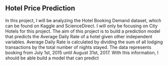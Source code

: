 ## Hotel Price Prediction
In this project, I will be analyzing the Hotel Booking Demand dataset, which can be found on Kaggle and
ScienceDirect. I will only be focusing on City Hotels for this project.
The aim of this project is to build a prediction model that predicts the Average Daily Rate of a hotel given
other independent variables. Average Daily Rate is calculated by dividing the sum of all lodging transactions
by the total number of nights stayed.
The data represents booking from July 1st, 2015 until August 31st, 2017. With this information, I should
be able build a model that can predict
